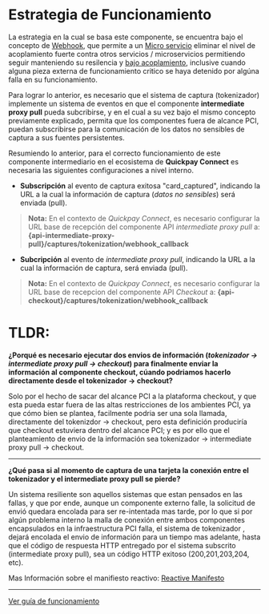 # Estrategia de Funcionamiento

La estrategia en la cual se basa este componente, se encuentra bajo el concepto de [Webhook](https://en.wikipedia.org/wiki/Webhook), que permite a un [Micro servicio](https://es.wikipedia.org/wiki/Arquitectura_de_microservicios) eliminar el nivel de acoplamiento fuerte contra otros servicios / microservicios permitiendo seguir manteniendo su resilencia y [bajo acoplamiento](https://en.wikipedia.org/wiki/Loose_coupling), inclusive cuando alguna pieza externa de funcionamiento critico se haya detenido por algúna falla en su funcionamiento.

Para lograr lo anterior, es necesario que el sistema de captura (tokenizador) implemente un sistema de eventos en que el componente **intermediate proxy pull** pueda subcribirse, y en el cual a su vez bajo el mismo concepto previamente explicado, permita que los componentes fuera de alcance PCI, puedan subscribirse para la comunicación de los datos no sensibles de captura a sus fuentes persistentes.

Resumiendo lo anterior, para el correcto funcionamiento de este componente intermediario en el ecosistema de **Quickpay Connect** es necesaria las siguientes configuraciones a nivel interno.

- **Subscripción** al evento de captura exitosa "card_captured", indicando la URL a la cual la información de captura (*datos no sensibles*) será enviada (pull). 
> **Nota:**
> En el contexto de  *Quickpay Connect*, es necesario configurar la URL base de recepción del componente API *intermediate proxy pull* a:  **{api-intermediate-proxy-pull}/captures/tokenization/webhook_callback** 

- **Subcripción** al evento de *intermediate proxy pull*, indicando la URL a la cual la información de captura, será enviada (pull).
> **Nota:**
> En el contexto de *Quickpay Connect*, es necesario configurar la URL base de recepcion del componente API *Checkout* a: **{api-checkout}/captures/tokenization/webhook_callback** 


# TLDR:

 **¿Porqué es necesario ejecutar dos envios de información (*tokenizador -> intermediate proxy pull -> checkout*) para finalmente enviar la información al componente checkout, cúando podriamos hacerlo directamente desde el tokenizador -> checkout?**
 
 Solo por el hecho de sacar del alcance PCI a la plataforma checkout, y que esta pueda estar fuera de las altas restricciones de los ambientes PCI, ya que cómo bien se plantea, facilmente podria ser una sola llamada, directamente del tokenizdor -> checkout, pero esta definición produciría que checkout estuviera dentro del alcance PCI; y  es por ello que el planteamiento de envio de la información sea tokenizador -> intermediate proxy pull -> checkout.

---

**¿Qué pasa si al momento de captura de una tarjeta la conexión entre el tokenizador y el intermediate proxy pull se pierde?**
 
Un sistema resiliente son aquellos sistemas que estan pensados en las fallas, y que por ende, aunque un componente externo falle, la solicitud de envió quedara encolada para ser re-intentada mas tarde, por lo que si por algún problema interno la malla de conexión entre ambos componentes encapsulados en la infraestructura PCI falla, el sistema de tokenizador , dejará encolada el envio de información para un tiempo mas adelante, hasta que el código de respuesta HTTP entregado por el sistema subscrito (intermediate proxy pull), sea un código HTTP exitoso (200,201,203,204, etc).

Mas Información sobre el manifiesto reactivo: [Reactive Manifesto](http://www.reactivemanifesto.org/es)

---



[Ver guía de funcionamiento](how-it-work.md)
